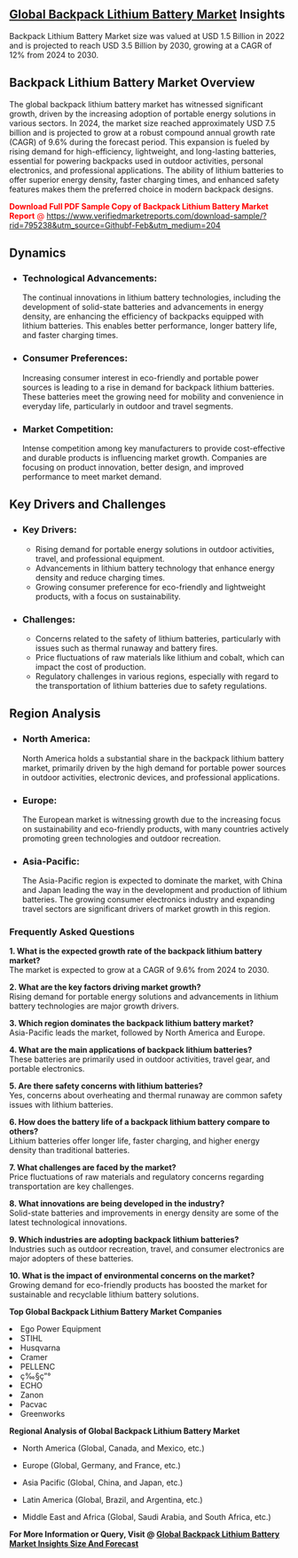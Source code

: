 <h2><a href="https://www.verifiedmarketreports.com/download-sample/?rid=795238&amp;utm_source=Githubf&amp;utm_medium=204" target="_blank">Global Backpack Lithium Battery Market</a> Insights</h2><p>Backpack Lithium Battery Market size was valued at USD 1.5 Billion in 2022 and is projected to reach USD 3.5 Billion by 2030, growing at a CAGR of 12% from 2024 to 2030.</p><p> <h2>Backpack Lithium Battery Market Overview</h2> <p>The global backpack lithium battery market has witnessed significant growth, driven by the increasing adoption of portable energy solutions in various sectors. In 2024, the market size reached approximately USD 7.5 billion and is projected to grow at a robust compound annual growth rate (CAGR) of 9.6% during the forecast period. This expansion is fueled by rising demand for high-efficiency, lightweight, and long-lasting batteries, essential for powering backpacks used in outdoor activities, personal electronics, and professional applications. The ability of lithium batteries to offer superior energy density, faster charging times, and enhanced safety features makes them the preferred choice in modern backpack designs. <p><p><span class=""><span style="color: #ff0000;"><strong>Download Full PDF Sample Copy of Backpack Lithium Battery Market Report</strong> @ </span><a href="https://www.verifiedmarketreports.com/download-sample/?rid=795238&amp;utm_source=Githubf-Feb&amp;utm_medium=204" target="_blank">https://www.verifiedmarketreports.com/download-sample/?rid=795238&amp;utm_source=Githubf-Feb&amp;utm_medium=204</a></span></p></p> <h2>Dynamics</h2> <ul> <li><h3>Technological Advancements:</h3> The continual innovations in lithium battery technologies, including the development of solid-state batteries and advancements in energy density, are enhancing the efficiency of backpacks equipped with lithium batteries. This enables better performance, longer battery life, and faster charging times.</li> <li><h3>Consumer Preferences:</h3> Increasing consumer interest in eco-friendly and portable power sources is leading to a rise in demand for backpack lithium batteries. These batteries meet the growing need for mobility and convenience in everyday life, particularly in outdoor and travel segments.</li> <li><h3>Market Competition:</h3> Intense competition among key manufacturers to provide cost-effective and durable products is influencing market growth. Companies are focusing on product innovation, better design, and improved performance to meet market demand.</li> </ul> <h2>Key Drivers and Challenges</h2> <ul> <li><h3>Key Drivers:</h3> <ul> <li>Rising demand for portable energy solutions in outdoor activities, travel, and professional equipment.</li> <li>Advancements in lithium battery technology that enhance energy density and reduce charging times.</li> <li>Growing consumer preference for eco-friendly and lightweight products, with a focus on sustainability.</li> </ul> </li> <li><h3>Challenges:</h3> <ul> <li>Concerns related to the safety of lithium batteries, particularly with issues such as thermal runaway and battery fires.</li> <li>Price fluctuations of raw materials like lithium and cobalt, which can impact the cost of production.</li> <li>Regulatory challenges in various regions, especially with regard to the transportation of lithium batteries due to safety regulations.</li> </ul> </li> </ul> <h2>Region Analysis</h2> <ul> <li><h3>North America:</h3> North America holds a substantial share in the backpack lithium battery market, primarily driven by the high demand for portable power sources in outdoor activities, electronic devices, and professional applications.</li> <li><h3>Europe:</h3> The European market is witnessing growth due to the increasing focus on sustainability and eco-friendly products, with many countries actively promoting green technologies and outdoor recreation.</li> <li><h3>Asia-Pacific:</h3> The Asia-Pacific region is expected to dominate the market, with China and Japan leading the way in the development and production of lithium batteries. The growing consumer electronics industry and expanding travel sectors are significant drivers of market growth in this region.</li> </ul> <h3>Frequently Asked Questions</h3> <p><b>1. What is the expected growth rate of the backpack lithium battery market?</b><br> The market is expected to grow at a CAGR of 9.6% from 2024 to 2030.</p> <p><b>2. What are the key factors driving market growth?</b><br> Rising demand for portable energy solutions and advancements in lithium battery technologies are major growth drivers.</p> <p><b>3. Which region dominates the backpack lithium battery market?</b><br> Asia-Pacific leads the market, followed by North America and Europe.</p> <p><b>4. What are the main applications of backpack lithium batteries?</b><br> These batteries are primarily used in outdoor activities, travel gear, and portable electronics.</p> <p><b>5. Are there safety concerns with lithium batteries?</b><br> Yes, concerns about overheating and thermal runaway are common safety issues with lithium batteries.</p> <p><b>6. How does the battery life of a backpack lithium battery compare to others?</b><br> Lithium batteries offer longer life, faster charging, and higher energy density than traditional batteries.</p> <p><b>7. What challenges are faced by the market?</b><br> Price fluctuations of raw materials and regulatory concerns regarding transportation are key challenges.</p> <p><b>8. What innovations are being developed in the industry?</b><br> Solid-state batteries and improvements in energy density are some of the latest technological innovations.</p> <p><b>9. Which industries are adopting backpack lithium batteries?</b><br> Industries such as outdoor recreation, travel, and consumer electronics are major adopters of these batteries.</p> <p><b>10. What is the impact of environmental concerns on the market?</b><br> Growing demand for eco-friendly products has boosted the market for sustainable and recyclable lithium battery solutions.</p> </p><p><strong>Top Global Backpack Lithium Battery Market Companies</strong></p><div data-test-id=""><p><li>Ego Power Equipment</li><li> STIHL</li><li> Husqvarna</li><li> Cramer</li><li> PELLENC</li><li> ç‰§ç”°</li><li> ECHO</li><li> Zanon</li><li> Pacvac</li><li> Greenworks</li></p><div><strong>Regional Analysis of&nbsp;Global Backpack Lithium Battery Market</strong></div><ul><li dir="ltr"><p dir="ltr">North America&nbsp;(Global, Canada, and Mexico, etc.)</p></li><li dir="ltr"><p dir="ltr">Europe (Global, Germany, and France, etc.)</p></li><li dir="ltr"><p dir="ltr">Asia Pacific&nbsp;(Global, China, and Japan, etc.)</p></li><li dir="ltr"><p dir="ltr">Latin America&nbsp;(Global, Brazil, and Argentina, etc.)</p></li><li dir="ltr">Middle East and Africa&nbsp;(Global, Saudi Arabia, and South Africa, etc.)</li></ul><p><strong>For More Information or Query, Visit @&nbsp;</strong><strong><a href="https://www.verifiedmarketreports.com/product/backpack-lithium-battery-market/?utm_source=Githubf&amp;utm_medium=204" target="_blank">Global Backpack Lithium Battery Market Insights Size And Forecast</a></strong></p></div>
